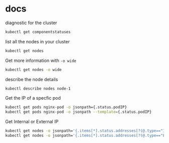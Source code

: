 # docs

diagnostic for the cluster
```bash
kubectl get componentstatuses
```

list all the nodes in your cluster
```bash
kubectl get nodes
```

Get more information with `-o wide`
```bash
kubectl get nodes -o wide
```

describe the node details
```bash
kubectl describe nodes node-1
```

Get the IP of a specfic pod
```bash
kubectl get pods nginx-pod -o jsonpath={.status.podIP}
kubectl get pods nginx-pod -o jsonpath --template={.status.podIP}
```

Get Internal or External IP
```bash
kubectl get nodes -o jsonpath='{.items[*].status.addresses[?(@.type=="InternalIP")].address}'
kubectl get nodes -o jsonpath='{.items[*].status.addresses[?(@.type=="ExternalIP")].address}'
```
